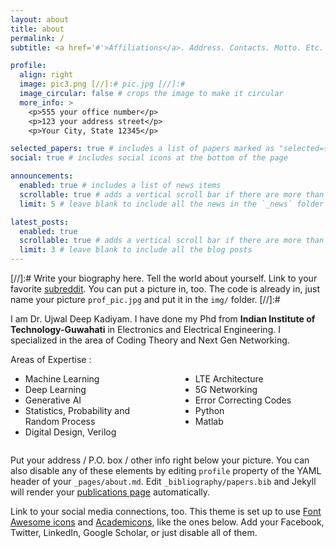 ```yaml
---
layout: about
title: about
permalink: /
subtitle: <a href='#'>Affiliations</a>. Address. Contacts. Motto. Etc.

profile:
  align: right
  image: pic3.png [//]:# pic.jpg [//]:# 
  image_circular: false # crops the image to make it circular
  more_info: >
    <p>555 your office number</p>
    <p>123 your address street</p>
    <p>Your City, State 12345</p>

selected_papers: true # includes a list of papers marked as "selected={true}"
social: true # includes social icons at the bottom of the page

announcements:
  enabled: true # includes a list of news items
  scrollable: true # adds a vertical scroll bar if there are more than 3 news items
  limit: 5 # leave blank to include all the news in the `_news` folder

latest_posts:
  enabled: true
  scrollable: true # adds a vertical scroll bar if there are more than 3 new posts items
  limit: 3 # leave blank to include all the blog posts
---
```


[//]:# Write your biography here. Tell the world about yourself. Link to your favorite [subreddit](http://reddit.com). You can put a picture in, too. The code is already in, just name your picture `prof_pic.jpg` and put it in the `img/` folder. [//]:#

I am Dr. Ujwal Deep Kadiyam. I have done my Phd from **Indian Institute of Technology-Guwahati** in Electronics and Electrical Engineering. I specialized in the area of Coding Theory and Next Gen Networking.



<div style="display: flex; gap: 40px;">
<div style="flex: 1;">
Areas of Expertise :
<ul>
  <li>Machine Learning</li>
  <li>Deep Learning</li>
  <li>Generative AI</li>
  <li>Statistics, Probability and Random Process</li>
  <li>Digital Design, Verilog</li>
</ul>
</div>

<div style="flex: 1;">
<br>
<ul>  
  <li>LTE Architecture</li>
  <li>5G Networking</li>
  <li>Error Correcting Codes</li>
  <li>Python</li>
  <li>Matlab</li>
</ul>
</div>
</div>



Put your address / P.O. box / other info right below your picture. You can also disable any of these elements by editing `profile` property of the YAML header of your `_pages/about.md`. Edit `_bibliography/papers.bib` and Jekyll will render your [publications page](/al-folio/publications/) automatically.

Link to your social media connections, too. This theme is set up to use [Font Awesome icons](https://fontawesome.com/) and [Academicons](https://jpswalsh.github.io/academicons/), like the ones below. Add your Facebook, Twitter, LinkedIn, Google Scholar, or just disable all of them.
